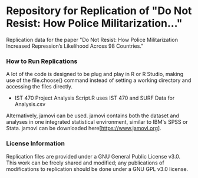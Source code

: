 # Repository for Replication of "Do Not Resist: How Police Militarization..."
Replication data for the paper "Do Not Resist: How Police Militarization Increased Repression’s Likelihood Across 98 Countries."

### How to Run Replications
A lot of the code is designed to be plug and play in R or R Studio, making use of the file.choose() command instead of setting a working directory and accessing the files directly.
- IST 470 Project Analysis Script.R uses IST 470 and SURF Data for Analysis.csv

Alternatively, jamovi can be used. jamovi contains both the dataset and analyses in one integrated statistical environment, similar to IBM's SPSS or Stata. jamovi can be downloaded here[https://www.jamovi.org].
### License Information
Replication files are provided under a GNU General Public License v3.0. This work can be freely shared and modified; any publications of modifications to replication should be done under a GNU GPL v3.0 license.
